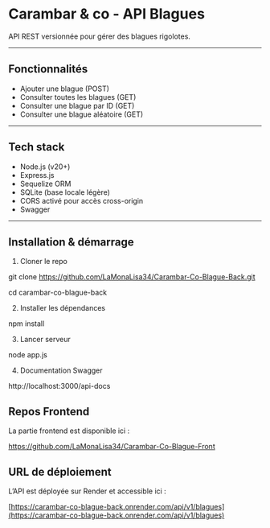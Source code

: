 # Carambar & co - API Blagues

API REST versionnée pour gérer des blagues rigolotes. 

---

## Fonctionnalités

- Ajouter une blague (POST)  
- Consulter toutes les blagues (GET)  
- Consulter une blague par ID (GET)  
- Consulter une blague aléatoire (GET)  
---

## Tech stack

- Node.js (v20+)  
- Express.js  
- Sequelize ORM  
- SQLite (base locale légère)  
- CORS activé pour accès cross-origin
- Swagger

---

## Installation & démarrage

1. Cloner le repo  

git clone https://github.com/LaMonaLisa34/Carambar-Co-Blague-Back.git  

cd carambar-co-blague-back

2. Installer les dépendances 

npm install 

3. Lancer serveur  

node app.js 

4. Documentation Swagger  

http://localhost:3000/api-docs

## Repos Frontend

La partie frontend est disponible ici :  

https://github.com/LaMonaLisa34/Carambar-Co-Blague-Front

## URL de déploiement

L’API est déployée sur Render et accessible ici :  

[https://carambar-co-blague-back.onrender.com/api/v1/blagues](https://carambar-co-blague-back.onrender.com/api/v1/blagues)